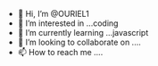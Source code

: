 - 👋 Hi, I’m @OURIEL1
- 👀 I’m interested in ...coding
- 🌱 I’m currently learning ...javascript
- 💞️ I’m looking to collaborate on ....
- 📫 How to reach me ....

<!---
OURIEL1/OURIEL1 is a ✨ special ✨ repository because its `README.md` (this file) appears on your GitHub profile.
You can click the Preview link to take a look at your changes.
--->
